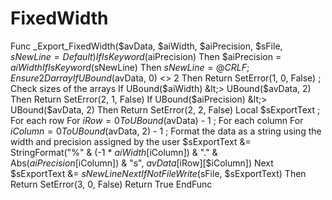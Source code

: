 # FixedWidth
Func _Export_FixedWidth($avData, $aiWidth, $aiPrecision, $sFile, $sNewLine = Default)      If IsKeyword($aiPrecision) Then $aiPrecision = $aiWidth     If IsKeyword($sNewLine) Then $sNewLine = @CRLF          ; Ensure 2D array     If UBound($avData, 0) &lt;> 2 Then Return SetError(1, 0, False)     ; Check sizes of the arrays     If UBound($aiWidth) &lt;> UBound($avData, 2) Then Return SetError(2, 1, False)     If UBound($aiPrecision) &lt;> UBound($avData, 2) Then Return SetError(2, 2, False)          Local $sExportText     ; For each row     For $iRow = 0 To UBound($avData) - 1         ; For each column         For $iColumn = 0 To UBound($avData, 2) - 1             ; Format the data as a string using the width and precision assigned by the user             $sExportText &amp;= StringFormat("%" &amp; (-1 * $aiWidth[$iColumn]) &amp; "." &amp; Abs($aiPrecision[$iColumn]) &amp; "s", $avData[$iRow][$iColumn])         Next          $sExportText &amp;= $sNewLine     Next      If Not FileWrite($sFile, $sExportText) Then Return SetError(3, 0, False)     Return True      EndFunc
